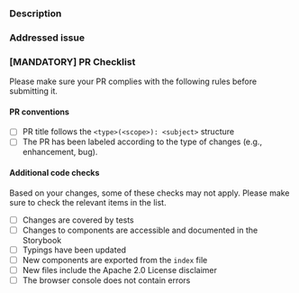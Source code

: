 ### Description

<!-- Please provide a brief description of your changes. Summarize the ratiomnale and impact on the codebase. E.g.

##### <Changed component name>
    - change 1
    - change 2
    - ...
-->

### Addressed issue

<!-- Link to the issue, if present. E.g. 
    Closes #XYZ
-->

### [MANDATORY] PR Checklist

<!-- IMPORTANT: Before submitting the PR, please take a look at the CONTRIBUTING.md file for further details regarding standards and conventions adopted in this repository. You can find it here: https://github.com/mia-platform/design-system/blob/main/CONTRIBUTING.md -->

Please make sure your PR complies with the following rules before submitting it.

#### PR conventions

- [ ] PR title follows the `<type>(<scope>): <subject>` structure
- [ ] The PR has been labeled according to the type of changes (e.g., enhancement, bug).

#### Additional code checks

Based on your changes, some of these checks may not apply. Please make sure to check the relevant items in the list.

- [ ] Changes are covered by tests 
- [ ] Changes to components are accessible and documented in the Storybook
- [ ] Typings have been updated
- [ ] New components are exported from the `index` file
- [ ] New files include the Apache 2.0 License disclaimer
- [ ] The browser console does not contain errors
